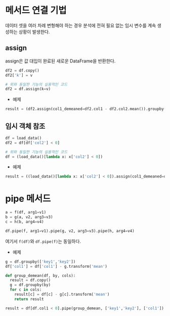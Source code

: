 # 메서드 연결 기법
데이터 셋을 여러 차례 변형해야 하는 경우 분석에 전혀 필요 없는 임시 변수를 계속 생성하는 상황이 발생한다. 
## assign
assign은 값 대입이 완료된 새로운 DataFrame을 반환한다.
``` python
df2 = df.copy()
df2['k'] = v

# 위와 동일한 기능의 실용적인 코드
df2 = df.assign(k=v)
```
* 예제
``` python
result = (df2.assign(col1_demeaned=df2.col1 - df2.col2.mean()).groupby('key').col1_demeaned.std())
```
## 임시 객체 참조
``` python
df = load_data()
df2 = df[df['col2'] < 0]

# 위와 동일한 기능의 실용적인 코드
df = (load_data()[lambda x: x['col2'] < 0])
```
* 예제
``` python
result = ((load_data()[lambda x: x['col2'] < 0]).assign(col1_demeaned=df2.col1 - df2.col2.mean()).groupby('key').col1_demeaned.std())
```

# pipe 메서드
``` python
a = f(df, arg1=v1)
b = g(a, v2, arg3=v3)
c = h(b, arg4=v4)

df.pipe(f, arg1=v1).pipe(g, v2, arg3=v3).pipe(h, arg4=v4)
```
여기서 `f(df)`와 `df.pipe(f)`는 동일하다.
* 예제
``` python
g = df.groupby(['key1','key2'])
df['col1'] = df['col1'] - g.transform('mean')
```
``` python
def group_demean(df, by, cols):
  result = df.copy()
  g = df.groupby(by)
  for c in cols:
    result[c] = df[c] - g[c].transform('mean')
 	return result

result = df[df.col1 < 0].pipe(group_demean, ['key1','key2'], ['col1'])
```

